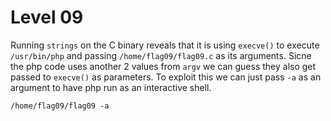 # Level 09

Running `strings` on the C binary reveals that it is using `execve()` to execute `/usr/bin/php` and passing `/home/flag09/flag09.c` as its arguments. Sicne the php code uses another 2 values from `argv` we can guess they also get passed to `execve()` as parameters. To exploit this we can just pass `-a` as an argument to have php run as an interactive shell.

`/home/flag09/flag09 -a`
